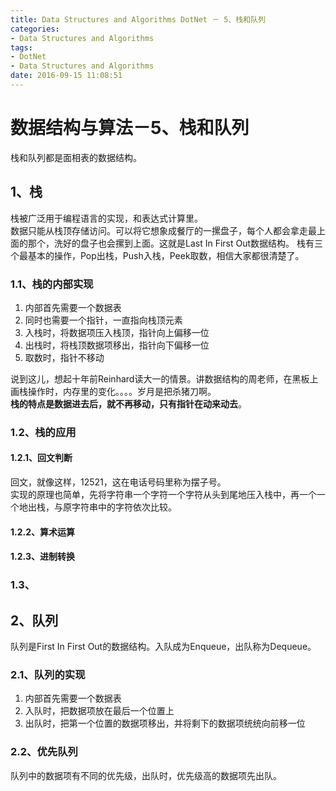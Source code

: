 ```yaml
---
title: Data Structures and Algorithms DotNet － 5、栈和队列
categories:
- Data Structures and Algorithms
tags:
- DotNet
- Data Structures and Algorithms
date: 2016-09-15 11:08:51
---
```

# 数据结构与算法－5、栈和队列
栈和队列都是面相表的数据结构。
## 1、栈
栈被广泛用于编程语言的实现，和表达式计算里。  
数据只能从栈顶存储访问。可以将它想象成餐厅的一摞盘子，每个人都会拿走最上面的那个，洗好的盘子也会摞到上面。这就是Last In First Out数据结构。
栈有三个最基本的操作，Pop出栈，Push入栈，Peek取数，相信大家都很清楚了。
### 1.1、栈的内部实现

1. 内部首先需要一个数据表
2. 同时也需要一个指针，一直指向栈顶元素
3. 入栈时，将数据项压入栈顶，指针向上偏移一位
4. 出栈时，将栈顶数据项移出，指针向下偏移一位
5. 取数时，指针不移动

说到这儿，想起十年前Reinhard读大一的情景。讲数据结构的周老师，在黑板上画栈操作时，内存里的变化。。。。岁月是把杀猪刀啊。  
**栈的特点是数据进去后，就不再移动，只有指针在动来动去**。
### 1.2、栈的应用
#### 1.2.1、回文判断
回文，就像这样，12521，这在电话号码里称为摆子号。   
实现的原理也简单，先将字符串一个字符一个字符从头到尾地压入栈中，再一个一个地出栈，与原字符串中的字符依次比较。
#### 1.2.2、算术运算
#### 1.2.3、进制转换
### 1.3、

## 2、队列
队列是First In First Out的数据结构。入队成为Enqueue，出队称为Dequeue。
### 2.1、队列的实现

1. 内部首先需要一个数据表
2. 入队时，把数据项放在最后一个位置上
3. 出队时，把第一个位置的数据项移出，并将剩下的数据项统统向前移一位

### 2.2、优先队列
队列中的数据项有不同的优先级，出队时，优先级高的数据项先出队。
